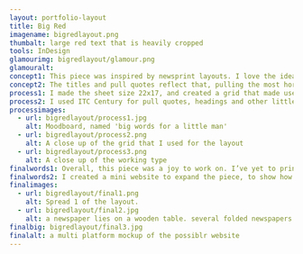 ```yaml
---
layout: portfolio-layout
title: Big Red
imagename: bigredlayout.png
thumbalt: large red text that is heavily cropped
tools: InDesign
glamourimg: bigredlayout/glamour.png
glamouralt:
concept1: This piece was inspired by newsprint layouts. I love the idea of having a magazine, which usually makes great use of the space, and a newspaper that takes up every inch possible, and reversing it. The layout was based on being overwhelmed. The articles chosen are all topics that, without prior knowledge or seeking further knowledge on the topic can leave an overwhelmed reader.
concept2: The titles and pull quotes reflect that, pulling the most horrifying and out of context lines into the spotlight. The overall idea was to use this layout for a series of unrelated articles, and have it work together and cope with each articles need.
process1: I made the sheet size 22x17, and created a grid that made use of the space—and that fit the enormous cap height, and allowed for columns to fit comfortably. I used Futura for the titles and copy, and because of its wonderful even tendencies, I was able to fully justify the type without fighting the font or columns.
process2: I used ITC Century for pull quotes, headings and other little details.  The most interesting part was the colour. I did the red and black as Pantone colours, in order to allow for the transparency. This would increase the readability of the body copy over-top of the title or quote.
processimages:
  - url: bigredlayout/process1.jpg
    alt: Moodboard, named 'big words for a little man'
  - url: bigredlayout/process2.png
    alt: A close up of the grid that I used for the layout
  - url: bigredlayout/process3.png
    alt: A close up of the working type
finalwords1: Overall, this piece was a joy to work on. I’ve yet to print it on a sheet of newsprint, but I look forward to it! This piece fulfilled the desire to make something obnoxiously large and bold, and something that demanded attention no matter what article was in place.
finalwords2: I created a mini website to expand the piece, to show how the type and layout works across multiple platforms. Following the grid, it creates the harmony of a print piece, but the versatility of online news.
finalimages:
  - url: bigredlayout/final1.png
    alt: Spread 1 of the layout.
  - url: bigredlayout/final2.jpg
    alt: a newspaper lies on a wooden table. several folded newspapers lie on-top of it.
finalbig: bigredlayout/final3.jpg
finalalt: a multi platform mockup of the possiblr website
---
```

